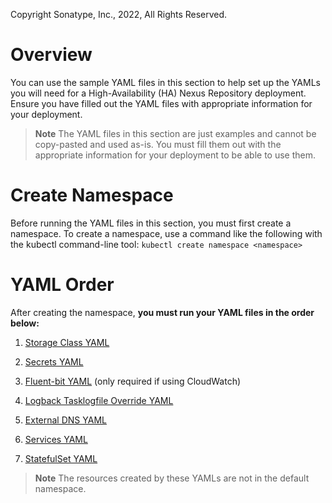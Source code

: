 Copyright Sonatype, Inc., 2022, All Rights Reserved.

# Overview
You can use the sample YAML files in this section to help set up the YAMLs you will need for a High-Availability (HA) Nexus Repository deployment. 
Ensure you have filled out the YAML files with appropriate information for your deployment.

> **Note** The YAML files in this section are just examples and cannot be copy-pasted and used as-is. You must fill them out with the appropriate information for your deployment to be able to use them.

# Create Namespace
Before running the YAML files in this section, you must first create a namespace. 
To create a namespace, use a command like the following with the kubectl command-line tool:
```kubectl create namespace <namespace>```

# YAML Order
After creating the namespace, **you must run your YAML files in the order below:**

1. [Storage Class YAML](https://github.com/sonatype/nxrm3-preview-ha-repository/blob/main/sample-aws-ha-yamls/aws-ha-storage-class.yaml)

2. [Secrets YAML](https://github.com/sonatype/nxrm3-preview-ha-repository/blob/main/aws-resiliency-yamls/aws-ha-secrets.yaml)

3. [Fluent-bit YAML](https://github.com/sonatype/nxrm3-preview-ha-repository/blob/main/sample-aws-ha-yamls/aws-ha-fluent-bit.yaml) (only required if using CloudWatch)

4. [Logback Tasklogfile Override YAML](https://github.com/sonatype/nxrm3-preview-ha-repository/blob/main/sample-aws-ha-yamls/aws-ha-nxrm-logback-tasklogfile-override.yaml)

5. [External DNS YAML](https://github.com/sonatype/nxrm3-preview-ha-repository/blob/main/sample-aws-ha-yamls/aws-ha-external-dns-rbac.yml)

6. [Services YAML](https://github.com/sonatype/nxrm3-preview-ha-repository/blob/main/sample-aws-ha-yamls/aws-ha-services.yaml)

7. [StatefulSet YAML](https://github.com/sonatype/nxrm3-preview-ha-repository/blob/main/sample-aws-ha-yamls/aws-ha-statefulset.yaml)

> **Note** The resources created by these YAMLs are not in the default namespace.
